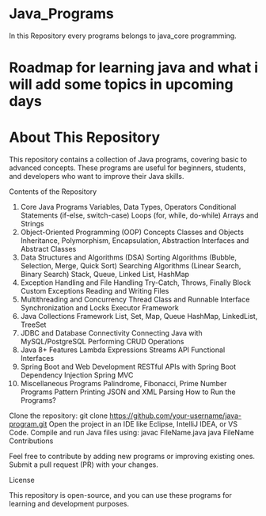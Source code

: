 # Java_Programs
In this Repository every programs belongs to java_core programming.

# Roadmap for learning java and what i will add some topics in upcoming days

# About This Repository

This repository contains a collection of Java programs, covering basic to advanced concepts. These programs are useful for beginners, students, and developers who want to improve their Java skills.

Contents of the Repository

1. Core Java Programs
Variables, Data Types, Operators
Conditional Statements (if-else, switch-case)
Loops (for, while, do-while)
Arrays and Strings
2. Object-Oriented Programming (OOP) Concepts
Classes and Objects
Inheritance, Polymorphism, Encapsulation, Abstraction
Interfaces and Abstract Classes
3. Data Structures and Algorithms (DSA)
Sorting Algorithms (Bubble, Selection, Merge, Quick Sort)
Searching Algorithms (Linear Search, Binary Search)
Stack, Queue, Linked List, HashMap
4. Exception Handling and File Handling
Try-Catch, Throws, Finally Block
Custom Exceptions
Reading and Writing Files
5. Multithreading and Concurrency
Thread Class and Runnable Interface
Synchronization and Locks
Executor Framework
6. Java Collections Framework
List, Set, Map, Queue
HashMap, LinkedList, TreeSet
7. JDBC and Database Connectivity
Connecting Java with MySQL/PostgreSQL
Performing CRUD Operations
8. Java 8+ Features
Lambda Expressions
Streams API
Functional Interfaces
9. Spring Boot and Web Development
RESTful APIs with Spring Boot
Dependency Injection
Spring MVC
10. Miscellaneous Programs
Palindrome, Fibonacci, Prime Number Programs
Pattern Printing
JSON and XML Parsing
How to Run the Programs?

Clone the repository:
git clone https://github.com/your-username/java-program.git
Open the project in an IDE like Eclipse, IntelliJ IDEA, or VS Code.
Compile and run Java files using:
javac FileName.java
java FileName
Contributions

Feel free to contribute by adding new programs or improving existing ones. Submit a pull request (PR) with your changes.

License

This repository is open-source, and you can use these programs for learning and development purposes.

